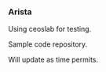### Arista 

Using ceoslab for testing. 

Sample code repository.

Will update as time permits.





